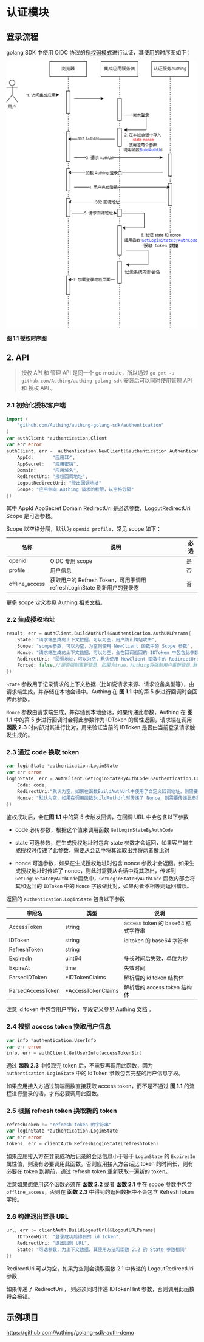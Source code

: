# 认证模块

<LastUpdated/>

## 登录流程

golang SDK 中使用 OIDC 协议的[授权码模式](https://docs.authing.cn/v2/concepts/oidc/choose-flow.html#%E6%8E%88%E6%9D%83%E7%A0%81%E6%A8%A1%E5%BC%8F)进行认证，其使用的时序图如下：

![](login_flow.drawio.png)

**图 1.1 授权时序图**

## 2. API

> 授权 API 和 管理 API 是同一个 go module，所以通过 `go get -u github.com/Authing/authing-golang-sdk` 安装后可以同时使用管理 API 和 授权 API 。

### 2.1 初始化授权客户端

```go
import (
	"github.com/Authing/authing-golang-sdk/authentication"
)
var authClient *authentication.Client
var err error
authClient, err =  authentication.NewClient(&authentication.AuthenticationClientOptions{
    AppId:       "应用ID",
    AppSecret:   "应用密钥",
    Domain:      "应用域名",
    RedirectUri: "授权回调地址",
    LogoutRedirectUri: "登出回调地址"
    Scope: "应用侧向 Authing 请求的权限，以空格分隔"
})
```

其中 AppId AppSecret Domain RedirectUri 是必选参数，LogoutRedirectUri Scope 是可选参数。

Scope 以空格分隔，默认为 `openid profile`，常见 scope 如下：

| 名称           | 说明                                                                    | 必选 |
| -------------- | ----------------------------------------------------------------------- | ---- |
| openid         | OIDC 专用 scope                                                         | 是   |
| profile        | 用户信息                                                                | 否   |
| offline_access | 获取用户的 Refresh Token，可用于调用 refreshLoginState 刷新用户的登录态 | 否   |

更多 scope 定义参见 Authing 相关[文档](https://docs.authing.cn/v2/concepts/oidc-common-questions.html#scope-%E5%8F%82%E6%95%B0%E5%AF%B9%E5%BA%94%E7%9A%84%E7%94%A8%E6%88%B7%E4%BF%A1%E6%81%AF)。

### 2.2 生成授权地址

```go
result, err = authClient.BuildAuthUrl(&authentication.AuthURLParams{
    State: "请求端生成的上下文数据，可以为空，用户防止跨站攻击",
    Scope: "scope参数，可以为空，为空则使用 NewClient 函数中的 Scope 参数",
    Nonce: "请求端生成的上下文数据，可以为空，会在回调返回的 IDToken 中包含此参数",
    RedirectUri: "回调地址，可以为空，默认使用 NewClient 函数中的 RedirectUri 参数",
    Forced: false,//是否强制重新登录，如果为true，Authing将强制用户重新登录,默认为false
})
```

`State` 参数用于记录请求的上下文数据（比如说请求来源、请求设备类型等），由请求端生成，并存储在本地会话中。Authing 在 **图 1.1** 中的第 5 步进行回调时会回传此参数。

`Nonce` 参数由请求端生成，并存储到本地会话，如果传递此参数，Authing 在 **图 1.1** 中的第 5 步进行回调时会将此参数作为 IDToken 的属性返回，请求端在调用 **函数 2.3** 时内部对其进行比对，用来验证当前的 IDToken 是否由当前登录请求触发生成的。

### 2.3 通过 code 换取 token

```go
var loginState *authentication.LoginState
var err error
loginState, err = authClient.GetLoginStateByAuthCode(&authentication.CodeToTokenParams{
    Code: code,
    RedirectUri:"默认为空，如果在函数BuildAuthUrl中使用了自定义回调地址，则需要和调用BuildAuthUrl时传递的保持一致",
    Nonce: "默认为空，如果在调用函数BuildAuthUrl时传递了 Nonce，则需要传递此参数"
})
```

鉴权成功后，会在**图 1.1** 中的第 5 步触发回调，在回调 URL 中会包含以下参数

- code 必传参数，根据这个值来调用函数 `GetLoginStateByAuthCode`

- state 可选参数，在生成授权地址时包含 state 参数才会返回，如果客户端生成授权时传递了此参数，需要从会话中将其读取出并将两者做比对

- nonce 可选参数，如果在生成授权地址时包含 nonce 参数才会返回。如果生成授权地址时传递了 nonce，则此时需要从会话中将其取出，传递到 `GetLoginStateByAuthCode`函数中，`GetLoginStateByAuthCode` 函数内部会将其和返回的 `IDToken` 中的 `Nonce` 字段做比对，如果两者不相等则返回错误。

返回的 `authentication.LoginState` 包含以下参数

| 字段名            | 类型                | 说明                              |
| ----------------- | ------------------- | --------------------------------- |
| AccessToken       | string              | access token 的 base64 格式字符串 |
| IDToken           | string              | id token 的 base64 字符串         |
| RefreshToken      | string              |                                   |
| ExpiresIn         | uint64              | 多长时间后失效，单位为秒          |
| ExpireAt          | time                | 失效时间                          |
| ParsedIDToken     | \*IDTokenClaims     | 解析后的 id token 结构体          |
| ParsedAccessToken | \*AccessTokenClaims | 解析后的 access token 结构体      |

注意 id token 中包含用户字段，字段定义参见 Authing [文档](https://docs.authing.cn/v2/concepts/oidc-common-questions.html#oidc-%E7%94%A8%E6%88%B7%E4%BF%A1%E6%81%AF%E5%AD%97%E6%AE%B5%E5%90%AB%E4%B9%89) 。

### 2.4 根据 access token 换取用户信息

```go
var info *authentication.UserInfo
var err error
info, err = authClient.GetUserInfo(accessTokenStr)
```

通过 **函数 2.3** 中换取完 token 后，不需要再调用此函数，因为 `authentication.LoginState` 中的 IdToken 参数包含完整的用户信息字段。

如果应用接入方通过前端函数直接获取 access token，而不是不通过 **图 1.1** 的流程进行登录的话，才有必要调用此函数。

### 2.5 根据 refresh token 换取新的 token

```go
refreshToken := "refresh token 的字符串"
var loginState *authentication.LoginState
var err error
tokens, err = clientAuth.RefreshLoginState(refreshToken)
```

如果应用接入方在登录成功后记录的会话信息小于等于 `LoginState` 的 `ExpiresIn` 属性值，则没有必要调用此函数。否则应用接入方会话比 token 的时间长，则有必要在 token 到期前，通过 refresh token 重新获取一遍新的 token。

注意如果想使用这个函数必须在 **函数 2.2** 或者 **函数 2.1** 中在 scope 参数中包含 `offline_access`，否则在 **函数 2.3** 中得到的返回数据中不会包含 RefreshToken 字段。

### 2.6 构建退出登录 URL

```go
url, err := clientAuth.BuildLogoutUrl(&LogoutURLParams{
    IDTokenHint: "登录成功后得到的 id token",
    RedirectUri: "退出回调 URL",
    State: "可选参数，为上下文数据，其使用方法和函数 2.2 的 State 参数相同"
})
```

RedirectUri 可以为空，如果为空则会读取函数 2.1 中传递的 LogoutRedirectUri 参数

如果传递了 RedirectUri ， 则必须同时传递 IDTokenHint 参数，否则调用此函数将会报错。

## 示例项目

https://github.com/Authing/golang-sdk-auth-demo

